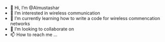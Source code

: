 - 👋 Hi, I’m @Almustashar
- 👀 I’m interested in wireless communication 
- 🌱 I’m currently learning how to write a code for wireless commencation networks 
- 💞️ I’m looking to collaborate on 
- 📫 How to reach me ...

<!---
Almustashar/Almustashar is a ✨ special ✨ repository because its `README.md` (this file) appears on your GitHub profile.
You can click the Preview link to take a look at your changes.
--->
